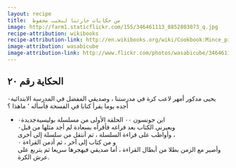 ```yaml
---
layout: recipe
title:  من حكايات حارتنا لنجيب محفوظ
image: http://farm1.staticflickr.com/155/346461113_8852803073_q.jpg
recipe-attribution: wikibooks
recipe-attribution-link: http://en.wikibooks.org/wiki/Cookbook:Mince_pie
image-attribution: wasabicube
image-attribution-link: http://www.flickr.com/photos/wasabicube/346461113/
---
```


## الحكاية رقم ٢٠ 

يحيى مدكور أمهر لاعب كرة في مدرستنا ، وصديقي المفضل في المدرسة الابتدائية٠
أجده يوما يقرأ كتابا في الفسحة فأسأله ٬
ماهذا ؟    
* ابن جونسون ٠٠ الحلقة الأولى من مسلسلة بوليسيةجديدة٠    
ويعيرني الكتاب بعد فراغه فأقرأه بسعادة لم أجد مثلها من قبل٠    
وأواظب على قراءة السلسلة ، ثم أنتقل من سلسلة إلى أخرى ،    
و من كتاب إلى آخر ، ثم أدمن القراءة ٠    
وأصير مع الزمن بطلا من أبطال القراءة ، أما صديقي فيهجرها سريعا ثم يتربع على عرش الكرة.

